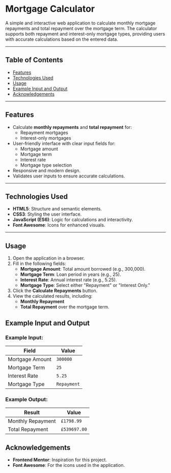 # Mortgage Calculator

A simple and interactive web application to calculate monthly mortgage repayments and total repayment over the mortgage term. The calculator supports both repayment and interest-only mortgage types, providing users with accurate calculations based on the entered data.

---

## Table of Contents

- [Features](#features)
- [Technologies Used](#technologies-used)
- [Usage](#usage)
- [Example Input and Output](#example-input-and-output)
- [Acknowledgements](#acknowledgements)

---

## Features

- Calculate **monthly repayments** and **total repayment** for:
  - Repayment mortgages
  - Interest-only mortgages
- User-friendly interface with clear input fields for:
  - Mortgage amount
  - Mortgage term
  - Interest rate
  - Mortgage type selection
- Responsive and modern design.
- Validates user inputs to ensure accurate calculations.

---

## Technologies Used

- **HTML5**: Structure and semantic elements.
- **CSS3**: Styling the user interface.
- **JavaScript (ES6)**: Logic for calculations and interactivity.
- **Font Awesome**: Icons for enhanced visuals.


---
## Usage

1. Open the application in a browser.
2. Fill in the following fields:
   - **Mortgage Amount**: Total amount borrowed (e.g., 300,000).
   - **Mortgage Term**: Loan period in years (e.g., 25).
   - **Interest Rate**: Annual interest rate (e.g., 5.25).
   - **Mortgage Type**: Select either "Repayment" or "Interest Only."
3. Click the **Calculate Repayments** button.
4. View the calculated results, including:
   - **Monthly Repayment**
   - **Total Repayment** over the mortgage term.

## Example Input and Output

### Example Input:

| Field             | Value       |
|--------------------|-------------|
| Mortgage Amount    | `300000`    |
| Mortgage Term      | `25`        |
| Interest Rate      | `5.25`      |
| Mortgage Type      | `Repayment` |

### Example Output:

| Result                  | Value         |
|-------------------------|---------------|
| Monthly Repayment       | `£1798.99`    |
| Total Repayment         | `£539697.00`  |

## Acknowledgements

- **Frontend Mentor**: Inspiration for this project.
- **Font Awesome**: For the icons used in the application.
